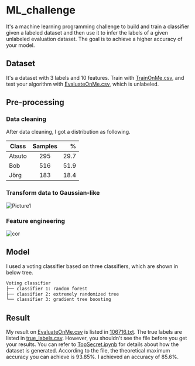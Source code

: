 # ML_challenge

It's a machine learning programming challenge to build and train a classifier given a labeled dataset and then use it to infer the labels of a given unlabeled evaluation dataset. The goal is to achieve a higher accuracy of your model.

## Dataset

It's a dataset with 3 labels and 10 features. Train with [TrainOnMe.csv](https://github.com/jhan15/ML_challenge/blob/master/Dataset/TrainOnMe.csv), 
and test your algorithm with [EvaluateOnMe.csv](https://github.com/jhan15/ML_challenge/blob/master/Dataset/EvaluateOnMe.csv), which is unlabeled.

## Pre-processing

### Data cleaning

After data cleaning, I got a distribution as following.

| Class         | Samples       |      %|
| ------------- |:-------------:| -----:|
| Atsuto        | 295           |   29.7|
| Bob           | 516           |   51.9|
| Jörg          | 183           |   18.4|

### Transform data to Gaussian-like

![Picture1](https://user-images.githubusercontent.com/62132206/120284625-ba4a3e00-c2bc-11eb-8e59-916d5b8a5b4e.png)

### Feature engineering

![cor](https://user-images.githubusercontent.com/62132206/117428710-9c402680-af26-11eb-97b5-bd7953c1a57e.png)

## Model

I used a voting classifier based on three classifiers, which are shown in below tree.

```bash
Voting classifier
├── classifier 1: random forest
├── classifier 2: extremely randomized tree
└── classifier 3: gradient tree boosting
```

## Result

My result on [EvaluateOnMe.csv](https://github.com/jhan15/ML_challenge/blob/master/Dataset/EvaluateOnMe.csv) is listed in [106716.txt](https://github.com/jhan15/ML_challenge/blob/master/Result/106716.txt). The true labels are listed in [true_labels.csv](https://github.com/jhan15/ML_challenge/blob/master/Result/true_labels.csv). However, you shouldn't see the file before you get your results. You can refer to [TopSecret.ipynb](https://github.com/jhan15/ML_challenge/blob/master/Result/TopSecret.ipynb) for details about how the dataset is generated. According to the file, the theoretical maximum accuracy you can achieve is 93.85%. I achieved an accuracy of 85.6%.
